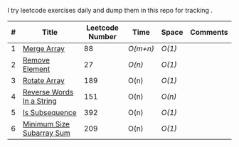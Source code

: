 I try leetcode exercises daily and dump them in this repo for tracking . 

|# | Title | Leetcode Number | Time | Space | Comments 
|---| ----- | --------- | ---- | ----- | -------- |
|1 | [Merge Array](https://leetcode.com/problems/merge-sorted-array/description/) | 88 | _O(m+n)_ | _O(1)_ | |
|2 | [Remove Element](https://leetcode.com/problems/remove-element/description/) | 27 | _O(n)_ |_O(1)_ | |
|3 | [Rotate Array](https://leetcode.com/problems/rotate-array/description/) | 189 | O(n) |_O(1)_| |
|4| [Reverse Words In a String](https://leetcode.com/problems/reverse-words-in-a-string/) | 151 | O(n) |_O(n)_| |
|5| [Is Subsequence](https://leetcode.com/problems/is-subsequence/) | 392 | O(n) |_O(1)_| |
|6| [Minimum Size Subarray Sum](https://leetcode.com/problems/minimum-size-subarray-sum/) | 209 | O(n) |_O(1)_| |


